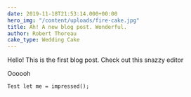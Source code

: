```yaml
---
date: 2019-11-18T21:53:14.000+00:00
hero_img: "/content/uploads/fire-cake.jpg"
title: Ah! A new blog post. Wonderful.
author: Robert Thoreau
cake_type: Wedding Cake
---
```


Hello! This is the first blog post. Check out this snazzy editor

Oooooh

    Test let me = impressed();

